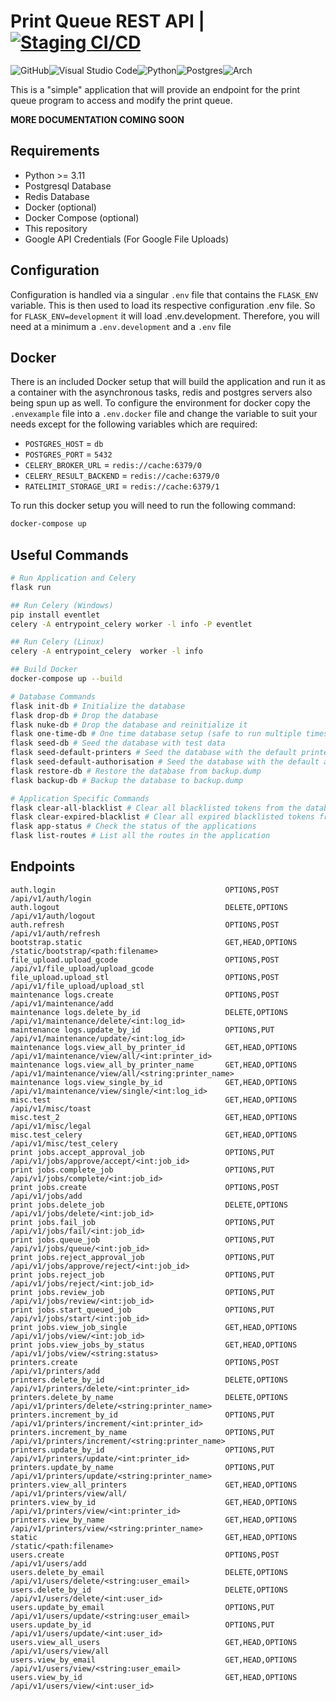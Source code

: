   # Print Queue REST API | [![Staging CI/CD](https://github.com/iforge-uos/print-queue-api/actions/workflows/python-package.yml/badge.svg)](https://github.com/iforge-uos/print-queue-api/actions/workflows/python-package.yml)
![GitHub](https://img.shields.io/badge/github-%23121011.svg?style=for-the-badge&logo=github&logoColor=white)![Visual Studio Code](https://img.shields.io/badge/Visual%20Studio%20Code-0078d7.svg?style=for-the-badge&logo=visual-studio-code&logoColor=white)![Python](https://img.shields.io/badge/python-3670A0?style=for-the-badge&logo=python&logoColor=ffdd54)![Postgres](https://img.shields.io/badge/postgres-%23316192.svg?style=for-the-badge&logo=postgresql&logoColor=white)![Arch](https://img.shields.io/badge/Arch%20Linux-1793D1?logo=arch-linux&logoColor=fff&style=for-the-badge)

This is a "simple" application that will provide an endpoint for the print queue program to access and modify the print queue.

**MORE DOCUMENTATION COMING SOON**


## Requirements
- Python >= 3.11
- Postgresql Database
- Redis Database
- Docker (optional)
- Docker Compose (optional)
- This repository
- Google API Credentials (For Google File Uploads)

## Configuration

Configuration is handled via a singular `.env` file that contains the `FLASK_ENV` variable. This is then used to load its respective configuration .env file. So for `FLASK_ENV=development` it will load .env.development. Therefore, you will need at a minimum a `.env.development` and a `.env` file

## Docker
There is an included Docker setup that will build the application and run it as a container with the asynchronous tasks, redis and postgres servers also being spun up as well. To configure the environment for docker copy the `.envexample` file into a `.env.docker` file and change the variable to suit your needs except for the following variables which are required:
- `POSTGRES_HOST` = `db`
- `POSTGRES_PORT` = `5432`
- `CELERY_BROKER_URL` = `redis://cache:6379/0`
- `CELERY_RESULT_BACKEND` = `redis://cache:6379/0`
- `RATELIMIT_STORAGE_URI` = `redis://cache:6379/1`

To run this docker setup you will need to run the following command:
```bash
docker-compose up
```

## Useful Commands
```bash
# Run Application and Celery
flask run

## Run Celery (Windows)
pip install eventlet
celery -A entrypoint_celery worker -l info -P eventlet

## Run Celery (Linux)
celery -A entrypoint_celery  worker -l info

## Build Docker
docker-compose up --build

# Database Commands
flask init-db # Initialize the database
flask drop-db # Drop the database
flask nuke-db # Drop the database and reinitialize it
flask one-time-db # One time database setup (safe to run multiple times)
flask seed-db # Seed the database with test data
flask seed-default-printers # Seed the database with the default printers
flask seed-default-authorisation # Seed the database with the default authorisation permissions and roles
flask restore-db # Restore the database from backup.dump
flask backup-db # Backup the database to backup.dump

# Application Specific Commands
flask clear-all-blacklist # Clear all blacklisted tokens from the database (useful for testing)
flask clear-expired-blacklist # Clear all expired blacklisted tokens from the database (useful for general maintenance)
flask app-status # Check the status of the applications
flask list-routes # List all the routes in the application
```

## Endpoints
```
auth.login                                      OPTIONS,POST            /api/v1/auth/login
auth.logout                                     DELETE,OPTIONS          /api/v1/auth/logout
auth.refresh                                    OPTIONS,POST            /api/v1/auth/refresh
bootstrap.static                                GET,HEAD,OPTIONS        /static/bootstrap/<path:filename>
file_upload.upload_gcode                        OPTIONS,POST            /api/v1/file_upload/upload_gcode
file_upload.upload_stl                          OPTIONS,POST            /api/v1/file_upload/upload_stl
maintenance logs.create                         OPTIONS,POST            /api/v1/maintenance/add
maintenance logs.delete_by_id                   DELETE,OPTIONS          /api/v1/maintenance/delete/<int:log_id>
maintenance logs.update_by_id                   OPTIONS,PUT             /api/v1/maintenance/update/<int:log_id>
maintenance logs.view_all_by_printer_id         GET,HEAD,OPTIONS        /api/v1/maintenance/view/all/<int:printer_id>
maintenance logs.view_all_by_printer_name       GET,HEAD,OPTIONS        /api/v1/maintenance/view/all/<string:printer_name>
maintenance logs.view_single_by_id              GET,HEAD,OPTIONS        /api/v1/maintenance/view/single/<int:log_id>
misc.test                                       GET,HEAD,OPTIONS        /api/v1/misc/toast
misc.test_2                                     GET,HEAD,OPTIONS        /api/v1/misc/legal
misc.test_celery                                GET,HEAD,OPTIONS        /api/v1/misc/test_celery
print jobs.accept_approval_job                  OPTIONS,PUT             /api/v1/jobs/approve/accept/<int:job_id>
print jobs.complete_job                         OPTIONS,PUT             /api/v1/jobs/complete/<int:job_id>
print jobs.create                               OPTIONS,POST            /api/v1/jobs/add
print jobs.delete_job                           DELETE,OPTIONS          /api/v1/jobs/delete/<int:job_id>
print jobs.fail_job                             OPTIONS,PUT             /api/v1/jobs/fail/<int:job_id>
print jobs.queue_job                            OPTIONS,PUT             /api/v1/jobs/queue/<int:job_id>
print jobs.reject_approval_job                  OPTIONS,PUT             /api/v1/jobs/approve/reject/<int:job_id>
print jobs.reject_job                           OPTIONS,PUT             /api/v1/jobs/reject/<int:job_id>
print jobs.review_job                           OPTIONS,PUT             /api/v1/jobs/review/<int:job_id>
print jobs.start_queued_job                     OPTIONS,PUT             /api/v1/jobs/start/<int:job_id>
print jobs.view_job_single                      GET,HEAD,OPTIONS        /api/v1/jobs/view/<int:job_id>
print jobs.view_jobs_by_status                  GET,HEAD,OPTIONS        /api/v1/jobs/view/<string:status>
printers.create                                 OPTIONS,POST            /api/v1/printers/add
printers.delete_by_id                           DELETE,OPTIONS          /api/v1/printers/delete/<int:printer_id>
printers.delete_by_name                         DELETE,OPTIONS          /api/v1/printers/delete/<string:printer_name>
printers.increment_by_id                        OPTIONS,PUT             /api/v1/printers/increment/<int:printer_id>
printers.increment_by_name                      OPTIONS,PUT             /api/v1/printers/increment/<string:printer_name>
printers.update_by_id                           OPTIONS,PUT             /api/v1/printers/update/<int:printer_id>
printers.update_by_name                         OPTIONS,PUT             /api/v1/printers/update/<string:printer_name>
printers.view_all_printers                      GET,HEAD,OPTIONS        /api/v1/printers/view/all/
printers.view_by_id                             GET,HEAD,OPTIONS        /api/v1/printers/view/<int:printer_id>
printers.view_by_name                           GET,HEAD,OPTIONS        /api/v1/printers/view/<string:printer_name>
static                                          GET,HEAD,OPTIONS        /static/<path:filename>
users.create                                    OPTIONS,POST            /api/v1/users/add
users.delete_by_email                           DELETE,OPTIONS          /api/v1/users/delete/<string:user_email>
users.delete_by_id                              DELETE,OPTIONS          /api/v1/users/delete/<int:user_id>
users.update_by_email                           OPTIONS,PUT             /api/v1/users/update/<string:user_email>
users.update_by_id                              OPTIONS,PUT             /api/v1/users/update/<int:user_id>
users.view_all_users                            GET,HEAD,OPTIONS        /api/v1/users/view/all
users.view_by_email                             GET,HEAD,OPTIONS        /api/v1/users/view/<string:user_email>
users.view_by_id                                GET,HEAD,OPTIONS        /api/v1/users/view/<int:user_id>
```
